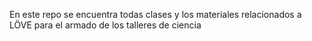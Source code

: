 En este repo se encuentra todas clases y los materiales relacionados a LÖVE para el armado de los talleres de ciencia